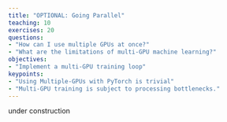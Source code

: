 ```yaml
---
title: "OPTIONAL: Going Parallel"
teaching: 10
exercises: 20
questions:
- "How can I use multiple GPUs at once?"
- "What are the limitations of multi-GPU machine learning?"
objectives:
- "Implement a multi-GPU training loop"
keypoints:
- "Using Multiple-GPUs with PyTorch is trivial"
- "Multi-GPU training is subject to processing bottlenecks."
---
```


under construction
